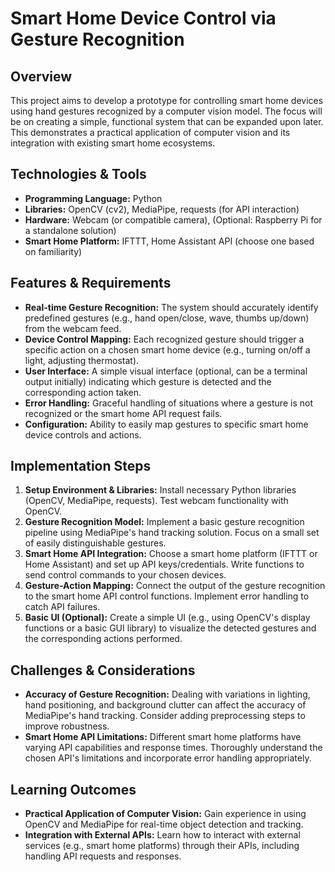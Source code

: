 # Smart Home Device Control via Gesture Recognition

## Overview
This project aims to develop a prototype for controlling smart home devices using hand gestures recognized by a computer vision model.  The focus will be on creating a simple, functional system that can be expanded upon later.  This demonstrates a practical application of computer vision and its integration with existing smart home ecosystems.

## Technologies & Tools
- **Programming Language:** Python
- **Libraries:** OpenCV (cv2), MediaPipe,  requests (for API interaction)
- **Hardware:** Webcam (or compatible camera),  (Optional: Raspberry Pi for a standalone solution)
- **Smart Home Platform:**  IFTTT, Home Assistant API (choose one based on familiarity)


## Features & Requirements
- **Real-time Gesture Recognition:**  The system should accurately identify predefined gestures (e.g., hand open/close, wave, thumbs up/down) from the webcam feed.
- **Device Control Mapping:**  Each recognized gesture should trigger a specific action on a chosen smart home device (e.g., turning on/off a light, adjusting thermostat).
- **User Interface:**  A simple visual interface (optional, can be a terminal output initially) indicating which gesture is detected and the corresponding action taken.
- **Error Handling:**  Graceful handling of situations where a gesture is not recognized or the smart home API request fails.
- **Configuration:** Ability to easily map gestures to specific smart home device controls and actions.


## Implementation Steps
1. **Setup Environment & Libraries:** Install necessary Python libraries (OpenCV, MediaPipe, requests).  Test webcam functionality with OpenCV.
2. **Gesture Recognition Model:** Implement a basic gesture recognition pipeline using MediaPipe's hand tracking solution.  Focus on a small set of easily distinguishable gestures.
3. **Smart Home API Integration:**  Choose a smart home platform (IFTTT or Home Assistant) and set up API keys/credentials.  Write functions to send control commands to your chosen devices.
4. **Gesture-Action Mapping:**  Connect the output of the gesture recognition to the smart home API control functions.  Implement error handling to catch API failures.
5. **Basic UI (Optional):** Create a simple UI (e.g., using OpenCV's display functions or a basic GUI library) to visualize the detected gestures and the corresponding actions performed.


## Challenges & Considerations
- **Accuracy of Gesture Recognition:**  Dealing with variations in lighting, hand positioning, and background clutter can affect the accuracy of MediaPipe's hand tracking. Consider adding preprocessing steps to improve robustness.
- **Smart Home API Limitations:**  Different smart home platforms have varying API capabilities and response times.  Thoroughly understand the chosen API's limitations and incorporate error handling appropriately.


## Learning Outcomes
- **Practical Application of Computer Vision:**  Gain experience in using OpenCV and MediaPipe for real-time object detection and tracking.
- **Integration with External APIs:**  Learn how to interact with external services (e.g., smart home platforms) through their APIs, including handling API requests and responses.

